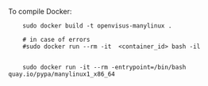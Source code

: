 To compile Docker:

        sudo docker build -t openvisus-manylinux .
        
        # in case of errors
        #sudo docker run --rm -it  <container_id> bash -il
        
        
        sudo docker run -it --rm -entrypoint=/bin/bash quay.io/pypa/manylinux1_x86_64 
